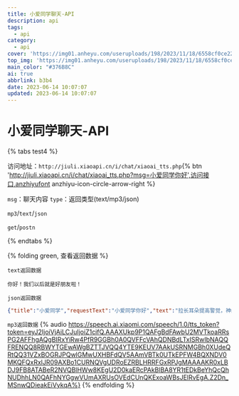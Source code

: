 ```yaml
---
title: 小爱同学聊天-API
description: api
tags:
  - api
category:
  - api
cover: 'https://img01.anheyu.com/useruploads/198/2023/11/18/6558cf0ce2266.png'
top_img: 'https://img01.anheyu.com/useruploads/198/2023/11/18/6558cf0ce2266.png'
main_color: "#376B8C"
ai: true
abbrlink: b3b4
date: 2023-06-14 10:07:07
updated: 2023-06-14 10:07:07
---
```


# 小爱同学聊天-API

{% tabs test4 %}
<!-- tab 访问地址-->
访问地址：`http://jiuli.xiaoapi.cn/i/chat/xiaoai_tts.php`{% btn 'http://jiuli.xiaoapi.cn/i/chat/xiaoai_tts.php?msg=小爱同学你好',访问接口,anzhiyufont anzhiyu-icon-circle-arrow-right %}
<!-- endtab -->

<!-- tab 请求参数-->
`msg`：聊天内容
`type`：返回类型(text/mp3/json)
<!-- endtab -->

<!-- tab 返回格式-->
`mp3`/`text`/`json`
<!-- endtab -->

<!-- tab 请求格式 -->
`get`/`postn`
<!-- endtab -->
{% endtabs %}

{% folding green, 查看返回数据 %}

`text返回数据`
```text
你好！我们以后就是好朋友啦！
```
`json返回数据`
```json
{"title":"小爱同学","requestText":"小爱同学你好","text":"拉长耳朵提高警觉，神经细胞全面戒备，你的电话绝不漏接。ring a ring a ring. 爱的和弦铃 ya","mp3":"https://speech.ai.xiaomi.com/speech/1.0/tts_token?token=eyJ2IjoiVjAiLCJuIjoiWHQifQ.AAAXUkp9P1QAFgBdFAwbbEAVTkoaRRsPG2AFFhgAQgBIRykBRw4PfR9GGBh0BEZOFFoVDhc6FRdJT0EVGlsWYAFAShdcR1sROUYUTUgAWgBZTTJVQQ4YTE9KEXpYAAkUSRNMGBh0XUdeQRtQQ31gEkNESRQVQFtGZVITHRBfEw8UORBAGRgXQBcPFzcIFHNDWkANED1DQEUeFUYTDUE0U0FKF1cUDUc9ERJLGUBHRBRPJgMAAAAKR0xLOxF9FB8ATABeR2NVQBlHWw8KEjoVD0kaERcPAkBlBA8YR1tEDkBhQRQcQhNUDhhLN0QAFhNYGgwVbUMaREIOVEdCUnQKExoaWBsJEm5NGwA.FBzDqHbj0k4A5hO2IursFA","userid":"004a3ade5eb5e5","em":[{"requestId":"","requestType":"2","resultCode":"1"}],"time":"1686757899"}
```

`mp3返回数据`
{% audio  https://speech.ai.xiaomi.com/speech/1.0/tts_token?token=eyJ2IjoiVjAiLCJuIjoiZ1cifQ.AAAXUkp9P1QAFgBdFAwbU2MVTkoaRRsPG2AFFhgAQgBIRxYiRw4PfR9GGBh0A0QVFFcVAhQDNBdLTxISRwIbNAQQFRENQQ8RBWYTGEwAWgBZTTJVQQ4YTE9KEUV7AAkUSRNMGBh0XUdeQRtQQ31VZxBOGRJPQwlGMwUXHBFdQV5AAmVBTk0UTkEPFW4BQXNDV0MKQFQxRxlJR09AXBo1CURNQVgUDRoEZRBLHRRFGxRPJgMAAAAKR0xLBDJ9FB8ATABeR2NVQBlHWw8KEgU2D0kaERcPAkBlBA8YR1tEDkBeYhQcQhNUDhhLN0QAFhNYGgwVUmAXRUsOVEdCUnQKExoaWBsJElRvEgA.Z2Dn_MSnwQDieakEiVykqA%}
{% endfolding %}

